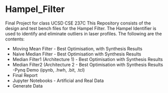 # Hampel_Filter
Final Project for class UCSD CSE 237C
This Repository consists of the design and test bench files for the Hampel Filter. The Hampel Identifier is used to identify and eliminate outliers in laser profiles. 
The following are the contents:
  - Moving Mean Filter - Best Optimisation, with Synthesis Results
  - Naive Median Filter - Best Optimisation with Synthesis Results
  - Median Filter1 (Architecture 1) - Best Optimisation with Synthesis Results
  - Median Filter2 (Architecture 2 - Best Optimisation with Synthesis Results
   -Pynq Demo (ipynb, .hwh, .bit, .tcl)
   - Final Report
   - Jupyter Notebooks - Artificial and Real Data 
   - Generate Data

